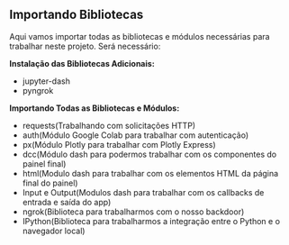 ## Importando Bibliotecas
Aqui vamos importar todas as bibliotecas e módulos necessárias para trabalhar neste projeto.
Será necessário:

**Instalação das Bibliotecas Adicionais:**
- jupyter-dash
- pyngrok

**Importando Todas as Bibliotecas e Módulos:**
- requests(Trabalhando com solicitações HTTP)
- auth(Módulo Google Colab para trabalhar com autenticação)
- px(Módulo Plotly para trabalhar com Plotly Express)
- dcc(Módulo dash para podermos trabalhar com os componentes do painel final)
- html(Modulo dash para trabalhar com os elementos HTML da página final do painel)
- Input e Output(Modulos dash para trabalhar com os callbacks de entrada e saída do app)
- ngrok(Biblioteca para trabalharmos com o nosso backdoor)
- IPython(Biblioteca para trabalharmos a integração entre o Python e o navegador local)